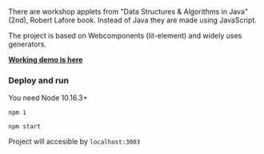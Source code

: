 There are workshop applets from "Data Structures & Algorithms in Java" (2nd), Robert Lafore book.
Instead of Java they are made using JavaScript.

The project is based on Webcomponents (lit-element) and widely uses generators.

**[Working demo is here](https://spro.blog/lafores-applets/)**

### Deploy and run

You need Node 10.16.3+

`npm i`

`npm start`

Project will accesible by `localhost:3003`
